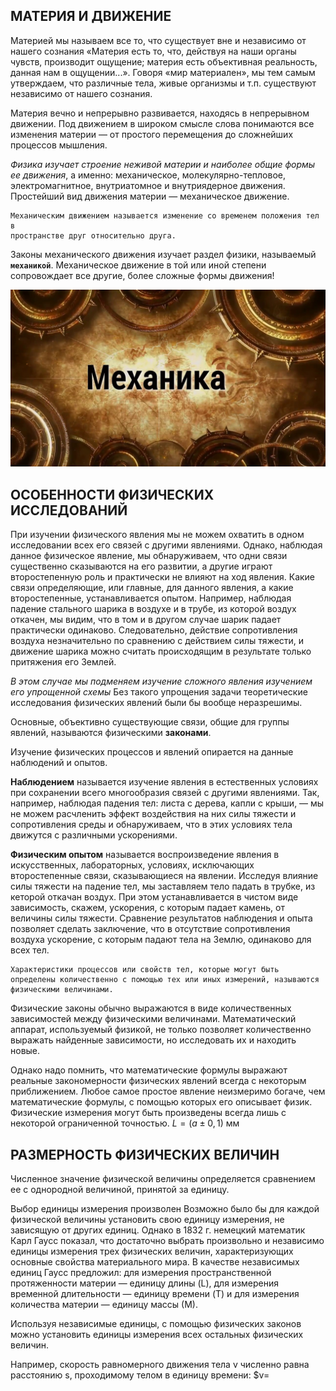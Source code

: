 ## __МАТЕРИЯ И ДВИЖЕНИЕ__ 
Материей мы называем все то, что существует вне и независимо  от нашего сознания «Материя есть то, что, действуя на наши органы чувств, производит ощущение; материя есть объективная реальность, данная нам в ощущении...». Говоря «мир материален», мы тем самым утверждаем, что различные тела, живые организмы и т.п. существуют независимо от нашего сознания.

Материя вечно и непрерывно развивается, находясь в непрерывном движении. Под движением в широком смысле слова понимаются все изменения материи — от простого перемещения до сложнейших процессов мышления. 

_Физика изучает строение неживой материи и наиболее общие формы ее движения_, а именно: механическое, молекулярно-тепловое, электромагнитное, внутриатомное и внутриядерное движения. Простейший вид движения материи — механическое движение. 
```
Механическим движением называется изменение со временем положения тел в
пространстве друг относительно друга.
```
Законы механического движения изучает раздел физики, называемый __`механикой`__. 
Механическое движение в той или иной степени сопровождает все другие, более сложные формы движения! 

![Механика, как основа в изучении движения](https://github.com/Milanistov/DZhome/blob/main/01.%20Introduction%20(A)/images/механника%20.jpg)

## __ОСОБЕННОСТИ ФИЗИЧЕСКИХ ИССЛЕДОВАНИЙ__
При изучении физического явления мы не можем охватить в одном исследовании всех его связей с другими явлениями. Однако, наблюдая данное физическое явление, мы обнаруживаем, что одни связи существенно сказываются на его развитии, а другие играют второстепенную роль и практически не влияют на ход явления. Какие связи определяющие, или главные, для данного явления, а какие второстепенные, устанавливается опытом. Например, наблюдая падение стального шарика в воздухе и в трубе, из которой воздух откачен, мы видим, что в том и в другом случае шарик падает практически одинаково. Следовательно, действие сопротивления воздуха незначительно по сравнению с действием силы тяжести, и движение шарика можно считать происходящим в результате только притяжения его Землей. 

_В этом случае мы подменяем изучение сложного явления изучением его упрощенной схемы_ 
Без такого упрощения задачи теоретические исследования физических явлений были бы вообще неразрешимы. 

Основные, объективно существующие связи, общие для группы явлений, называются физическими __законами__. 

Изучение физических процессов и явлений опирается на данные наблюдений и опытов. 

__Наблюдением__ называется изучение явления в естественных условиях при сохранении всего многообразия связей с другими явлениями. Так, например, наблюдая падения тел: листа с дерева, капли с крыши, — мы не можем расчленить эффект воздействия на них силы тяжести и сопротивления среды и обнаруживаем, что в этих условиях тела движутся с различными ускорениями. 

__Физическим опытом__ называется воспроизведение явления в искусственных, лабораторных, условиях, исключающих второстепенные связи, сказывающиеся на явлении. Исследуя влияние силы тяжести на падение тел, мы заставляем тело падать в трубке, из кеторой откачан воздух. При этом устанавливается в чистом виде зависимость, скажем, ускорения, с которым падает камень, от величины силы тяжести. Сравнение результатов наблюдения и опыта позволяет сделать заключение, что в отсутствие сопротивления воздуха ускорение, с которым падают тела на Землю, одинаково для всех тел. 
```
Характеристики процессов или свойств тел, которые могут быть
определены количественно с помощью тех или иных измерений, называются
физическими величинами. 
```
Физические законы обычно выражаются в виде количественных зависимостей между физическими величинами. Математический аппарат, используемый физикой, не только позволяет количественно выражать найденные зависимости, но исследовать их и находить новые. 

Однако надо помнить, что математические формулы выражают реальные закономерности физических явлений всегда с некоторым приближением. Любое самое простое явление неизмеримо богаче, чем математические формулы, с помощью которых его описывает физик. 
Физические измерения могут быть произведены всегда лишь с некоторой ограниченной точностью. $L=(a±0,1)$ мм
## __РАЗМЕРНОСТЬ ФИЗИЧЕСКИХ ВЕЛИЧИН__
Численное значение физической величины определяется сравнением ее с однородной величиной, принятой за единицу. 

Выбор единицы измерения произволен Возможно было бы для каждой физической величины установить свою единицу измерения, не зависящую от других единиц. Однако в 1832 г. немецкий математик Карл Гаусс показал, что достаточно выбрать произвольно и независимо единицы измерения трех физических величин, характеризующих основные свойства материального мира. 
В качестве независимых единиц Гаусс предложил: для измерения пространственной протяженности материи — единицу длины (L), для измерения временной длительности — единицу времени (T) и для измерения количества материи — единицу массы (М). 

Используя независимые единицы, с помощью физических законов можно установить единицы измерения всех остальных физических величин. 

Например, скорость равномерного движения тела v численно равна расстоянию s, проходимому телом в единицу времени: $v= 
